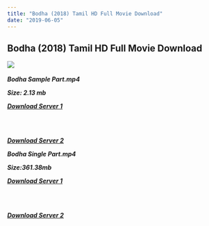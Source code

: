 ```yaml
---
title: "Bodha (2018) Tamil HD Full Movie Download"
date: "2019-06-05"
---
```


## Bodha (2018) Tamil HD Full Movie Download

![](https://images.moviebuff.com/1338b00a-930d-401f-8abd-14c207d0e9df?w=1000) 

_**Bodha Sample Part.mp4**_

_**Size: 2.13 mb**_  

_**[Download Server 1](http://b7.wetransfer.vip/files/Tamil{c159298fb141cbadc7232f68964181f47c3dba5abf1fc31c2462b14f0846cd70}20Movies/Tamil{c159298fb141cbadc7232f68964181f47c3dba5abf1fc31c2462b14f0846cd70}202018{c159298fb141cbadc7232f68964181f47c3dba5abf1fc31c2462b14f0846cd70}20Movies/Bodha{c159298fb141cbadc7232f68964181f47c3dba5abf1fc31c2462b14f0846cd70}20(2018)/Bodha{c159298fb141cbadc7232f68964181f47c3dba5abf1fc31c2462b14f0846cd70}20(2018){c159298fb141cbadc7232f68964181f47c3dba5abf1fc31c2462b14f0846cd70}20Proper{c159298fb141cbadc7232f68964181f47c3dba5abf1fc31c2462b14f0846cd70}20HDRip/Bodha{c159298fb141cbadc7232f68964181f47c3dba5abf1fc31c2462b14f0846cd70}20(2019){c159298fb141cbadc7232f68964181f47c3dba5abf1fc31c2462b14f0846cd70}20Sample{c159298fb141cbadc7232f68964181f47c3dba5abf1fc31c2462b14f0846cd70}20(640x360).mp4)**_  
_**[  
](http://b7.wetransfer.vip/files/Tamil{c159298fb141cbadc7232f68964181f47c3dba5abf1fc31c2462b14f0846cd70}20Movies/Tamil{c159298fb141cbadc7232f68964181f47c3dba5abf1fc31c2462b14f0846cd70}202018{c159298fb141cbadc7232f68964181f47c3dba5abf1fc31c2462b14f0846cd70}20Movies/Bodha{c159298fb141cbadc7232f68964181f47c3dba5abf1fc31c2462b14f0846cd70}20(2018)/Bodha{c159298fb141cbadc7232f68964181f47c3dba5abf1fc31c2462b14f0846cd70}20(2018){c159298fb141cbadc7232f68964181f47c3dba5abf1fc31c2462b14f0846cd70}20Proper{c159298fb141cbadc7232f68964181f47c3dba5abf1fc31c2462b14f0846cd70}20HDRip/Bodha{c159298fb141cbadc7232f68964181f47c3dba5abf1fc31c2462b14f0846cd70}20(2019){c159298fb141cbadc7232f68964181f47c3dba5abf1fc31c2462b14f0846cd70}20Sample{c159298fb141cbadc7232f68964181f47c3dba5abf1fc31c2462b14f0846cd70}20(640x360).mp4)**_

[  
](http://b7.wetransfer.vip/files/Tamil{c159298fb141cbadc7232f68964181f47c3dba5abf1fc31c2462b14f0846cd70}20Movies/Tamil{c159298fb141cbadc7232f68964181f47c3dba5abf1fc31c2462b14f0846cd70}202018{c159298fb141cbadc7232f68964181f47c3dba5abf1fc31c2462b14f0846cd70}20Movies/Bodha{c159298fb141cbadc7232f68964181f47c3dba5abf1fc31c2462b14f0846cd70}20(2018)/Bodha{c159298fb141cbadc7232f68964181f47c3dba5abf1fc31c2462b14f0846cd70}20(2018){c159298fb141cbadc7232f68964181f47c3dba5abf1fc31c2462b14f0846cd70}20Proper{c159298fb141cbadc7232f68964181f47c3dba5abf1fc31c2462b14f0846cd70}20HDRip/Bodha{c159298fb141cbadc7232f68964181f47c3dba5abf1fc31c2462b14f0846cd70}20(2019){c159298fb141cbadc7232f68964181f47c3dba5abf1fc31c2462b14f0846cd70}20Sample{c159298fb141cbadc7232f68964181f47c3dba5abf1fc31c2462b14f0846cd70}20(640x360).mp4)

_**[Download Server 2](http://b7.wetransfer.vip/files/Tamil{c159298fb141cbadc7232f68964181f47c3dba5abf1fc31c2462b14f0846cd70}20Movies/Tamil{c159298fb141cbadc7232f68964181f47c3dba5abf1fc31c2462b14f0846cd70}202018{c159298fb141cbadc7232f68964181f47c3dba5abf1fc31c2462b14f0846cd70}20Movies/Bodha{c159298fb141cbadc7232f68964181f47c3dba5abf1fc31c2462b14f0846cd70}20(2018)/Bodha{c159298fb141cbadc7232f68964181f47c3dba5abf1fc31c2462b14f0846cd70}20(2018){c159298fb141cbadc7232f68964181f47c3dba5abf1fc31c2462b14f0846cd70}20Proper{c159298fb141cbadc7232f68964181f47c3dba5abf1fc31c2462b14f0846cd70}20HDRip/Bodha{c159298fb141cbadc7232f68964181f47c3dba5abf1fc31c2462b14f0846cd70}20(2019){c159298fb141cbadc7232f68964181f47c3dba5abf1fc31c2462b14f0846cd70}20Sample{c159298fb141cbadc7232f68964181f47c3dba5abf1fc31c2462b14f0846cd70}20(640x360).mp4)**_  

_**Bodha Single Part.mp4**_

_**Size:361.38mb**_  

_**[Download Server 1](http://b7.wetransfer.vip/files/Tamil{c159298fb141cbadc7232f68964181f47c3dba5abf1fc31c2462b14f0846cd70}20Movies/Tamil{c159298fb141cbadc7232f68964181f47c3dba5abf1fc31c2462b14f0846cd70}202018{c159298fb141cbadc7232f68964181f47c3dba5abf1fc31c2462b14f0846cd70}20Movies/Bodha{c159298fb141cbadc7232f68964181f47c3dba5abf1fc31c2462b14f0846cd70}20(2018)/Bodha{c159298fb141cbadc7232f68964181f47c3dba5abf1fc31c2462b14f0846cd70}20(2018){c159298fb141cbadc7232f68964181f47c3dba5abf1fc31c2462b14f0846cd70}20Proper{c159298fb141cbadc7232f68964181f47c3dba5abf1fc31c2462b14f0846cd70}20HDRip/Bodha{c159298fb141cbadc7232f68964181f47c3dba5abf1fc31c2462b14f0846cd70}20(2019){c159298fb141cbadc7232f68964181f47c3dba5abf1fc31c2462b14f0846cd70}20Single{c159298fb141cbadc7232f68964181f47c3dba5abf1fc31c2462b14f0846cd70}20Part{c159298fb141cbadc7232f68964181f47c3dba5abf1fc31c2462b14f0846cd70}20(640x360).mp4)**_  
_**[  
](http://b7.wetransfer.vip/files/Tamil{c159298fb141cbadc7232f68964181f47c3dba5abf1fc31c2462b14f0846cd70}20Movies/Tamil{c159298fb141cbadc7232f68964181f47c3dba5abf1fc31c2462b14f0846cd70}202018{c159298fb141cbadc7232f68964181f47c3dba5abf1fc31c2462b14f0846cd70}20Movies/Bodha{c159298fb141cbadc7232f68964181f47c3dba5abf1fc31c2462b14f0846cd70}20(2018)/Bodha{c159298fb141cbadc7232f68964181f47c3dba5abf1fc31c2462b14f0846cd70}20(2018){c159298fb141cbadc7232f68964181f47c3dba5abf1fc31c2462b14f0846cd70}20Proper{c159298fb141cbadc7232f68964181f47c3dba5abf1fc31c2462b14f0846cd70}20HDRip/Bodha{c159298fb141cbadc7232f68964181f47c3dba5abf1fc31c2462b14f0846cd70}20(2019){c159298fb141cbadc7232f68964181f47c3dba5abf1fc31c2462b14f0846cd70}20Single{c159298fb141cbadc7232f68964181f47c3dba5abf1fc31c2462b14f0846cd70}20Part{c159298fb141cbadc7232f68964181f47c3dba5abf1fc31c2462b14f0846cd70}20(640x360).mp4)**_

[  
](http://b7.wetransfer.vip/files/Tamil{c159298fb141cbadc7232f68964181f47c3dba5abf1fc31c2462b14f0846cd70}20Movies/Tamil{c159298fb141cbadc7232f68964181f47c3dba5abf1fc31c2462b14f0846cd70}202018{c159298fb141cbadc7232f68964181f47c3dba5abf1fc31c2462b14f0846cd70}20Movies/Bodha{c159298fb141cbadc7232f68964181f47c3dba5abf1fc31c2462b14f0846cd70}20(2018)/Bodha{c159298fb141cbadc7232f68964181f47c3dba5abf1fc31c2462b14f0846cd70}20(2018){c159298fb141cbadc7232f68964181f47c3dba5abf1fc31c2462b14f0846cd70}20Proper{c159298fb141cbadc7232f68964181f47c3dba5abf1fc31c2462b14f0846cd70}20HDRip/Bodha{c159298fb141cbadc7232f68964181f47c3dba5abf1fc31c2462b14f0846cd70}20(2019){c159298fb141cbadc7232f68964181f47c3dba5abf1fc31c2462b14f0846cd70}20Single{c159298fb141cbadc7232f68964181f47c3dba5abf1fc31c2462b14f0846cd70}20Part{c159298fb141cbadc7232f68964181f47c3dba5abf1fc31c2462b14f0846cd70}20(640x360).mp4)

_**[Download Server 2](http://b7.wetransfer.vip/files/Tamil{c159298fb141cbadc7232f68964181f47c3dba5abf1fc31c2462b14f0846cd70}20Movies/Tamil{c159298fb141cbadc7232f68964181f47c3dba5abf1fc31c2462b14f0846cd70}202018{c159298fb141cbadc7232f68964181f47c3dba5abf1fc31c2462b14f0846cd70}20Movies/Bodha{c159298fb141cbadc7232f68964181f47c3dba5abf1fc31c2462b14f0846cd70}20(2018)/Bodha{c159298fb141cbadc7232f68964181f47c3dba5abf1fc31c2462b14f0846cd70}20(2018){c159298fb141cbadc7232f68964181f47c3dba5abf1fc31c2462b14f0846cd70}20Proper{c159298fb141cbadc7232f68964181f47c3dba5abf1fc31c2462b14f0846cd70}20HDRip/Bodha{c159298fb141cbadc7232f68964181f47c3dba5abf1fc31c2462b14f0846cd70}20(2019){c159298fb141cbadc7232f68964181f47c3dba5abf1fc31c2462b14f0846cd70}20Single{c159298fb141cbadc7232f68964181f47c3dba5abf1fc31c2462b14f0846cd70}20Part{c159298fb141cbadc7232f68964181f47c3dba5abf1fc31c2462b14f0846cd70}20(640x360).mp4)**_
